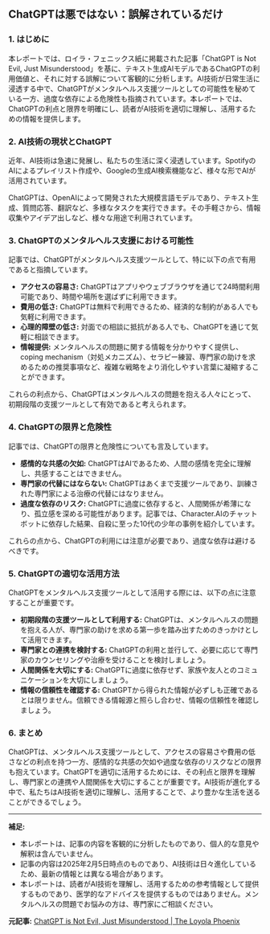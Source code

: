 ## ChatGPTは悪ではない：誤解されているだけ

### 1. はじめに

本レポートでは、ロイラ・フェニックス紙に掲載された記事「ChatGPT is Not Evil, Just Misunderstood」を基に、テキスト生成AIモデルであるChatGPTの利用価値と、それに対する誤解について客観的に分析します。AI技術が日常生活に浸透する中で、ChatGPTがメンタルヘルス支援ツールとしての可能性を秘めている一方、過度な依存による危険性も指摘されています。本レポートでは、ChatGPTの利点と限界を明確にし、読者がAI技術を適切に理解し、活用するための情報を提供します。

### 2. AI技術の現状とChatGPT

近年、AI技術は急速に発展し、私たちの生活に深く浸透しています。SpotifyのAIによるプレイリスト作成や、Googleの生成AI検索機能など、様々な形でAIが活用されています。

ChatGPTは、OpenAIによって開発された大規模言語モデルであり、テキスト生成、質問応答、翻訳など、多様なタスクを実行できます。その手軽さから、情報収集やアイデア出しなど、様々な用途で利用されています。

### 3. ChatGPTのメンタルヘルス支援における可能性

記事では、ChatGPTがメンタルヘルス支援ツールとして、特に以下の点で有用であると指摘しています。

*   **アクセスの容易さ:** ChatGPTはアプリやウェブブラウザを通じて24時間利用可能であり、時間や場所を選ばずに利用できます。
*   **費用の低さ:** ChatGPTは無料で利用できるため、経済的な制約がある人でも気軽に利用できます。
*   **心理的障壁の低さ:** 対面での相談に抵抗がある人でも、ChatGPTを通じて気軽に相談できます。
*   **情報提供:** メンタルヘルスの問題に関する情報を分かりやすく提供し、 coping mechanism（対処メカニズム）、セラピー練習、専門家の助けを求めるための推奨事項など、複雑な戦略をより消化しやすい言葉に凝縮することができます。

これらの利点から、ChatGPTはメンタルヘルスの問題を抱える人々にとって、初期段階の支援ツールとして有効であると考えられます。

### 4. ChatGPTの限界と危険性

記事では、ChatGPTの限界と危険性についても言及しています。

*   **感情的な共感の欠如:** ChatGPTはAIであるため、人間の感情を完全に理解し、共感することはできません。
*   **専門家の代替にはならない:** ChatGPTはあくまで支援ツールであり、訓練された専門家による治療の代替にはなりません。
*   **過度な依存のリスク:** ChatGPTに過度に依存すると、人間関係が希薄になり、孤立感を深める可能性があります。記事では、Character.AIのチャットボットに依存した結果、自殺に至った10代の少年の事例を紹介しています。

これらの点から、ChatGPTの利用には注意が必要であり、過度な依存は避けるべきです。

### 5. ChatGPTの適切な活用方法

ChatGPTをメンタルヘルス支援ツールとして活用する際には、以下の点に注意することが重要です。

*   **初期段階の支援ツールとして利用する:** ChatGPTは、メンタルヘルスの問題を抱える人が、専門家の助けを求める第一歩を踏み出すためのきっかけとして活用できます。
*   **専門家との連携を検討する:** ChatGPTの利用と並行して、必要に応じて専門家のカウンセリングや治療を受けることを検討しましょう。
*   **人間関係を大切にする:** ChatGPTに過度に依存せず、家族や友人とのコミュニケーションを大切にしましょう。
*   **情報の信頼性を確認する:** ChatGPTから得られた情報が必ずしも正確であるとは限りません。信頼できる情報源と照らし合わせ、情報の信頼性を確認しましょう。

### 6. まとめ

ChatGPTは、メンタルヘルス支援ツールとして、アクセスの容易さや費用の低さなどの利点を持つ一方、感情的な共感の欠如や過度な依存のリスクなどの限界も抱えています。ChatGPTを適切に活用するためには、その利点と限界を理解し、専門家との連携や人間関係を大切にすることが重要です。AI技術が進化する中で、私たちはAI技術を適切に理解し、活用することで、より豊かな生活を送ることができるでしょう。

---

**補足:**

*   本レポートは、記事の内容を客観的に分析したものであり、個人的な意見や解釈は含んでいません。
*   記事の内容は2025年2月5日時点のものであり、AI技術は日々進化しているため、最新の情報とは異なる場合があります。
*   本レポートは、読者がAI技術を理解し、活用するための参考情報として提供するものであり、医学的なアドバイスを提供するものではありません。メンタルヘルスの問題でお悩みの方は、専門家にご相談ください。


**元記事:** [ChatGPT is Not Evil, Just Misunderstood | The Loyola Phoenix](https://loyolaphoenix.com/2025/02/chatgpt-is-not-evil-just-misunderstood/)